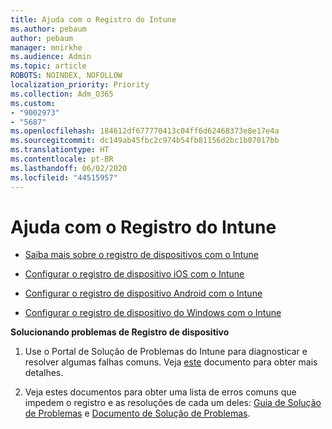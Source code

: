 ```yaml
---
title: Ajuda com o Registro do Intune
ms.author: pebaum
author: pebaum
manager: mnirkhe
ms.audience: Admin
ms.topic: article
ROBOTS: NOINDEX, NOFOLLOW
localization_priority: Priority
ms.collection: Adm_O365
ms.custom:
- "9002973"
- "5687"
ms.openlocfilehash: 184612df677770413c04ff6d62468373e8e17e4a
ms.sourcegitcommit: dc149ab45fbc2c974b54fb81156d2bc1b07017bb
ms.translationtype: HT
ms.contentlocale: pt-BR
ms.lasthandoff: 06/02/2020
ms.locfileid: "44515957"
---
```

# <a name="help-with-intune-enrollment"></a>Ajuda com o Registro do Intune


- [Saiba mais sobre o registro de dispositivos com o Intune](https://docs.microsoft.com/intune/device-enrollment)

- [Configurar o registro de dispositivo iOS com o Intune](https://docs.microsoft.com/intune/ios-enroll)

- [Configurar o registro de dispositivo Android com o Intune](https://docs.microsoft.com/intune/android-enroll)

- [Configurar o registro de dispositivo do Windows com o Intune](https://docs.microsoft.com/intune/windows-enroll)

**Solucionando problemas de Registro de dispositivo**

1. Use o Portal de Solução de Problemas do Intune para diagnosticar e resolver algumas falhas comuns. Veja [este](https://docs.microsoft.com/intune/help-desk-operators) documento para obter mais detalhes.

2. Veja estes documentos para obter uma lista de erros comuns que impedem o registro e as resoluções de cada um deles: [Guia de Solução de Problemas](https://support.microsoft.com/help/4469913/troubleshooting-windows-device-enrollment-problems-in-microsoft-intune) e [Documento de Solução de Problemas](https://docs.microsoft.com/intune/troubleshoot-device-enrollment-in-intune).